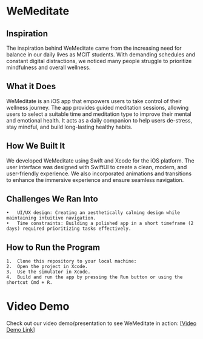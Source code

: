 # WeMeditate

## Inspiration

The inspiration behind WeMeditate came from the increasing need for balance in our daily lives as MCIT students. With demanding schedules and constant digital distractions, we noticed many people struggle to prioritize mindfulness and overall wellness.

## What it Does

WeMeditate is an iOS app that empowers users to take control of their wellness journey. The app provides guided meditation sessions, allowing users to select a suitable time and meditation type to improve their mental and emotional health. It acts as a daily companion to help users de-stress, stay mindful, and build long-lasting healthy habits.

## How We Built It

We developed WeMeditate using Swift and Xcode for the iOS platform. The user interface was designed with SwiftUI to create a clean, modern, and user-friendly experience. We also incorporated animations and transitions to enhance the immersive experience and ensure seamless navigation.

## Challenges We Ran Into
	•	UI/UX design: Creating an aesthetically calming design while maintaining intuitive navigation.
	•	Time constraints: Building a polished app in a short timeframe (2 days) required prioritizing tasks effectively.


## How to Run the Program
	1.	Clone this repository to your local machine:
	2.	Open the project in Xcode.
	3.	Use the simulator in Xcode.
	4.	Build and run the app by pressing the Run button or using the shortcut Cmd + R.

# Video Demo

Check out our video demo/presentation to see WeMeditate in action: [[Video Demo Link](https://www.youtube.com/watch?v=kTgs8VgtaGw)]
